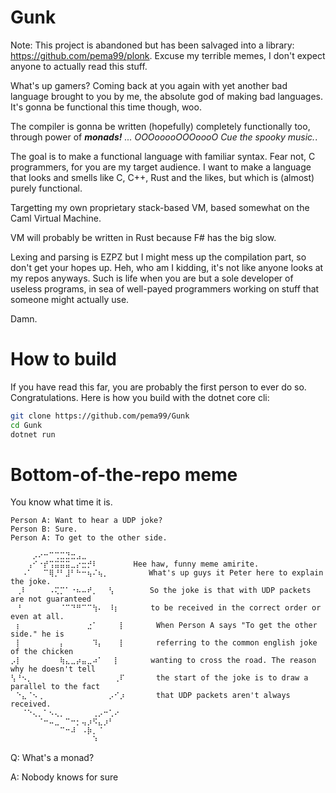# Gunk
Note: This project is abandoned but has been salvaged into a library: https://github.com/pema99/plonk. Excuse my terrible memes, I don't expect anyone to actually read this stuff.

What's up gamers? Coming back at you again with yet another bad language brought to you by me, the absolute god of making bad languages.
It's gonna be functional this time though, woo.

The compiler is gonna be written (hopefully) completely functionally too, through power of ***monads!*** *... OOOooooOOOoooO Cue the spooky music.*.

The goal is to make a functional language with familiar syntax. Fear not, C programmers, for you are my target audience. I want to make a language that looks and smells like C, C++, Rust and the likes, but which is (almost) purely functional.

Targetting my own proprietary stack-based VM, based somewhat on the Caml Virtual Machine.

VM will probably be written in Rust because F# has the big slow.

Lexing and parsing is EZPZ but I might mess up the compilation part, so don't get your hopes up. Heh, who am I kidding, it's not like anyone looks at my repos anyways. Such is life when you are but a sole developer of useless programs, in sea of well-payed programmers working on stuff that someone might actually use.

Damn.

# How to build
If you have read this far, you are probably the first person to ever do so. Congratulations. Here is how you build with the dotnet core cli:
```sh
git clone https://github.com/pema99/Gunk
cd Gunk
dotnet run
```

# Bottom-of-the-repo meme
You know what time it is.
```
Person A: Want to hear a UDP joke?
Person B: Sure.
Person A: To get to the other side.
```

         
```
⠀⠀⠀⠀⡠⠔⠒⠉⢉⣉⣙⣒⣠⣀
⠀⠀⠀⢠⠊⠐⡞⢩⣭⣭⣭⣀⡔⣒⡚⠇        Hee haw, funny meme amirite.
⠀⠀⠠⠁⠀⠀⠉⢿⡘⠃⣸⠃⠓⠒⢦⠌⢦⡀         What's up guys it Peter here to explain the joke. 
⠀⢀⠇⠀⠀⠀⠀⠠⢍⡉⠁⠐⠦⠤⠞⡀⠀⠀⢣        So the joke is that with UDP packets are not guaranteed
⠀⠘⠀⠀⠀⠀⠀⠀⠀⠈⠉⠙⠛⠉⠉⢳⠄⠀⠸⡆       to be received in the correct order or even at all.
⠀⡆⠀⠀⠀⠀⠀⠀⠀⠀⠀⠀⠀⠀⣐⠁⠀⠀⠀⠀⡇       When Person A says "To get the other side." he is
⠀⡇⠀⠀⠀⠀⠀⠀⠀⡄⠀⠀⠀⠀⠀⠹⡄⠀⠀⠀⡇       referring to the common english joke of the chicken
⡠⡇⠀⠀⠀⠀⠀⠀⠀⢷⣄⣀⡴⣤⣀⠴⠁⠀⠀⡇       wanting to cross the road. The reason why he doesn't tell 
⢣⠘⠢⡀⠀⠀⠀⠀⠀⠀⠀⠀⠀⠀⠀⠀⠀⠀⠀⢀⠏       the start of the joke is to draw a parallel to the fact
⠀⠑⣄⠈⠢⢀⠀⠀⠀⠀⠀⠀⠀⠀⠀⠀⠀⠀⡠⠊⡰       that UDP packets aren't always received.
⠀⠀⠈⠑⢄⡀⠁⠢⢄⡀⠀⠀⠀⠀⠀⢀⡠⠒⢁⠔
⠀⠀⠀⠀⠀⠈⠒⠤⣀⠀⠉⠒⡂⢤⡰⠫⣄⡰⠃
⠀⠀⠀⠀⠀⠀⠀⠀⠀⠉⠒⠼⠀⠠⡷⡀⠈
⠀⠀⠀⠀⠀⠀⠀⠀⠀⠀⠀⠀⠀⠀⠀⠱
```

Q: What's a monad?

A: Nobody knows for sure
